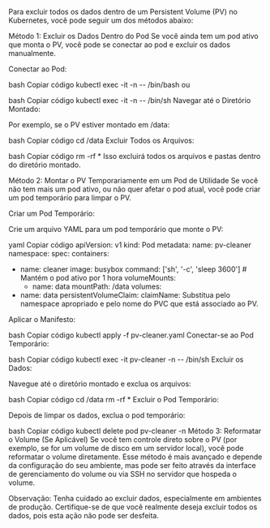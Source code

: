 Para excluir todos os dados dentro de um Persistent Volume (PV) no Kubernetes, você pode seguir um dos métodos abaixo:

Método 1: Excluir os Dados Dentro do Pod
Se você ainda tem um pod ativo que monta o PV, você pode se conectar ao pod e excluir os dados manualmente.

Conectar ao Pod:

bash
Copiar código
kubectl exec -it <pod-name> -n <namespace> -- /bin/bash
ou

bash
Copiar código
kubectl exec -it <pod-name> -n <namespace> -- /bin/sh
Navegar até o Diretório Montado:

Por exemplo, se o PV estiver montado em /data:

bash
Copiar código
cd /data
Excluir Todos os Arquivos:

bash
Copiar código
rm -rf *
Isso excluirá todos os arquivos e pastas dentro do diretório montado.

Método 2: Montar o PV Temporariamente em um Pod de Utilidade
Se você não tem mais um pod ativo, ou não quer afetar o pod atual, você pode criar um pod temporário para limpar o PV.

Criar um Pod Temporário:

Crie um arquivo YAML para um pod temporário que monte o PV:

yaml
Copiar código
apiVersion: v1
kind: Pod
metadata:
  name: pv-cleaner
  namespace: <namespace>
spec:
  containers:
  - name: cleaner
    image: busybox
    command: ['sh', '-c', 'sleep 3600']  # Mantém o pod ativo por 1 hora
    volumeMounts:
    - name: data
      mountPath: /data
  volumes:
  - name: data
    persistentVolumeClaim:
      claimName: <pvc-name>
Substitua <namespace> pelo namespace apropriado e <pvc-name> pelo nome do PVC que está associado ao PV.

Aplicar o Manifesto:

bash
Copiar código
kubectl apply -f pv-cleaner.yaml
Conectar-se ao Pod Temporário:

bash
Copiar código
kubectl exec -it pv-cleaner -n <namespace> -- /bin/sh
Excluir os Dados:

Navegue até o diretório montado e exclua os arquivos:

bash
Copiar código
cd /data
rm -rf *
Excluir o Pod Temporário:

Depois de limpar os dados, exclua o pod temporário:

bash
Copiar código
kubectl delete pod pv-cleaner -n <namespace>
Método 3: Reformatar o Volume (Se Aplicável)
Se você tem controle direto sobre o PV (por exemplo, se for um volume de disco em um servidor local), você pode reformatar o volume diretamente. Esse método é mais avançado e depende da configuração do seu ambiente, mas pode ser feito através da interface de gerenciamento do volume ou via SSH no servidor que hospeda o volume.

Observação:
Tenha cuidado ao excluir dados, especialmente em ambientes de produção. Certifique-se de que você realmente deseja excluir todos os dados, pois esta ação não pode ser desfeita.